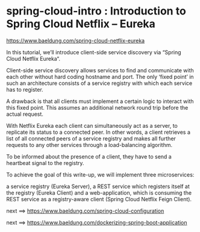 
# spring-cloud-intro : Introduction to Spring Cloud Netflix – Eureka


https://www.baeldung.com/spring-cloud-netflix-eureka


In this tutorial, we’ll introduce client-side service discovery via “Spring Cloud Netflix Eureka“.

Client-side service discovery allows services to find and communicate with each other without hard coding hostname and port. The only ‘fixed point’ in such an architecture consists of a service registry with which each service has to register.

A drawback is that all clients must implement a certain logic to interact with this fixed point. This assumes an additional network round trip before the actual request.

With Netflix Eureka each client can simultaneously act as a server, to replicate its status to a connected peer. In other words, a client retrieves a list of all connected peers of a service registry and makes all further requests to any other services through a load-balancing algorithm.

To be informed about the presence of a client, they have to send a heartbeat signal to the registry.

To achieve the goal of this write-up, we will implement three microservices:

a service registry (Eureka Server),
a REST service which registers itself at the registry (Eureka Client) and
a web-application, which is consuming the REST service as a registry-aware client (Spring Cloud Netflix Feign Client).


next ==> https://www.baeldung.com/spring-cloud-configuration

next ==> https://www.baeldung.com/dockerizing-spring-boot-application
